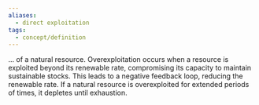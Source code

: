 ```yaml
---
aliases:
  - direct exploitation
tags:
  - concept/definition
---
```

... of a natural resource. Overexploitation occurs when a resource is exploited beyond its renewable rate, compromising its capacity to maintain sustainable stocks. This leads to a negative feedback loop, reducing the renewable rate. If a natural resource is overexploited for extended periods of times, it depletes until exhaustion.
